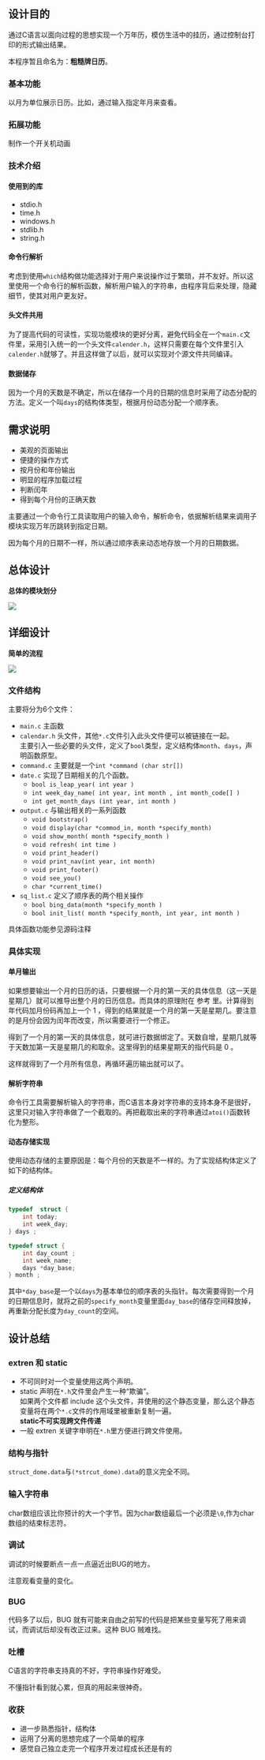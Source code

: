 ## 设计目的

通过C语言以面向过程的思想实现一个万年历，模仿生活中的挂历，通过控制台打印的形式输出结果。

本程序暂且命名为：**粗糙牌日历**。

### 基本功能

以月为单位展示日历。比如，通过输入指定年月来查看。

### 拓展功能

制作一个开关机动画

### 技术介绍

#### 使用到的库
+   stdio.h
+   time.h
+   windows.h
+   stdlib.h
+   string.h

#### 命令行解析

考虑到使用`which`结构做功能选择对于用户来说操作过于繁琐，并不友好。所以这里使用一个命令行的解析函数，解析用户输入的字符串，由程序背后来处理，隐藏细节，使其对用户更友好。

#### 头文件共用

为了提高代码的可读性，实现功能模块的更好分离，避免代码全在一个`main.c`文件里，采用引入统一的一个头文件`calender.h`，这样只需要在每个文件里引入`calender.h`就够了。并且这样做了以后，就可以实现对个源文件共同编译。

#### 数据储存

因为一个月的天数是不确定，所以在储存一个月的日期的信息时采用了动态分配的方法。定义一个叫`days`的结构体类型，根据月份动态分配一个顺序表。

## 需求说明

+   美观的页面输出
+   便捷的操作方式
+   按月份和年份输出
+   明显的程序加载过程
+   判断闰年
+   得到每个月份的正确天数

主要通过一个命令行工具读取用户的输入命令，解析命令，依据解析结果来调用子模块实现万年历跳转到指定日期。

因为每个月的日期不一样，所以通过顺序表来动态地存放一个月的日期数据。

## 总体设计

**总体的模块划分**

![](./万年历结构设计.png)

## 详细设计


**简单的流程**

![](./模块关系.png)

### 文件结构

主要将分为6个文件：

+   `main.c` 主函数
+   `calendar.h` 头文件，其他`*.c`文件引入此头文件便可以被链接在一起。<br>主要引入一些必要的头文件，定义了`bool`类型，定义结构体`month`、`days`，声明函数原型。
+   `command.c` 主要就是一个`int *command (char str[])`
+   `date.c` 实现了日期相关的几个函数。
    +   `bool is_leap_year( int year )`
    +   `int week_day_name( int year, int month , int month_code[] )`
    +   `int get_month_days (int year, int month )`
+   `output.c` 与输出相关的一系列函数
    +   `void bootstrap()`
    +   `void display(char *commod_in, month *specify_month)`
    +   `void show_month( month *specify_month )`
    +   `void refresh( int time )`
    +   `void print_header()`
    +   `void print_nav(int year, int month)`
    +   `void print_footer()`
    +   `void see_you()`
    +   `char *current_time()`
+   `sq_list.c` 定义了顺序表的两个相关操作
    +   `bool bing_data(month *specify_month )`
    +   `bool init_list( month *specify_month, int year, int month )`

具体函数功能参见源码注释

### 具体实现

#### 单月输出

如果想要输出一个月的日历的话，只要根据一个月的第一天的具体信息（这一天是星期几）就可以推导出整个月的日历信息。而具体的原理附在 参考 里。计算得到年代码加月份码再加上一个 1 ，得到的结果就是一个月的第一天是星期几。要注意的是月份会因为闰年而改变，所以需要进行一个修正。

得到了一个月的第一天的具体信息，就可进行数据绑定了。天数自增，星期几就等于天数加第一天是星期几的和取余。这里得到的结果星期天的指代码是 0 。

这样就得到了一个月所有信息，再循环遍历输出就可以了。

#### 解析字符串

命令行工具需要解析输入的字符串，而C语言本身对字符串的支持本身不是很好，这里只对输入字符串做了一个截取的。再把截取出来的字符串通过`atoi()`函数转化为整形。

#### 动态存储实现

使用动态存储的主要原因是：每个月份的天数是不一样的。为了实现结构体定义了如下的结构体。

##### 定义结构体

```c
typedef  struct {
    int today;
    int week_day;
} days ;

typedef struct {
    int day_count ;
    int week_name;
    days *day_base;
} month ;
```
其中`*day_base`是一个以`days`为基本单位的顺序表的头指针。每次需要得到一个月的日期信息时，就将之前的`specify_month`变量里面`day_base`的储存空间释放掉，再重新分配长度为`day_count`的空间。


## 设计总结

### extren 和 static

+   不可同时对一个变量使用这两个声明。
+   static 声明在`*.h`文件里会产生一种“欺骗”。<br>如果两个文件都 include 这个头文件，并使用的这个静态变量，那么这个静态变量将在两个`*.c`文件的作用域里被重新复制一遍。<br>**static不可实现跨文件传递**
+   一般 extren 关键字申明在`*.h`里方便进行跨文件使用。

### 结构与指针

`struct_dome.data`与`(*strcut_dome).data`的意义完全不同。

### 输入字符串

char数组应该比你预计的大一个字节。因为char数组最后一个必须是`\0`,作为char数组的结束标志符。

### 调试

调试的时候要断点一点一点逼近出BUG的地方。

注意观看变量的变化。

### BUG

代码多了以后，BUG 就有可能来自由之前写的代码是把某些变量写死了用来调试，而调试后却没有改正过来。这种 BUG 贼难找。

### 吐槽

C语言的字符串支持真的不好，字符串操作好难受。

不懂指针看到就心累，但真的用起来很神奇。

### 收获

+   进一步熟悉指针，结构体
+   运用了分离的思想完成了一个简单的程序
+   感觉自己独立走完一个程序开发过程成长还是有的
